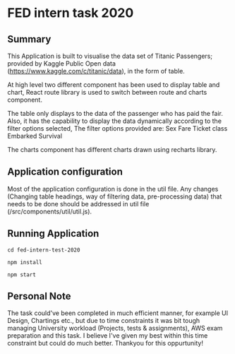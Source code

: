 # FED intern task 2020

## Summary

This Application is built to visualise the data set of Titanic Passengers; provided by Kaggle Public Open data (https://www.kaggle.com/c/titanic/data), in the form of table.

At high level two different component has been used to display table and chart, React route library is used to switch between route and charts component.

The table only displays to the data of the passenger who has paid the fair. Also, it has the capability to display the data dynamically according to the filter options selected, The filter options provided are:
Sex
Fare
Ticket class
Embarked
Survival

The charts component has different charts drawn using recharts library.


## Application configuration

Most of the application configuration is done in the util file. Any changes (Changing table headings, way of filtering data, pre-processing data) that needs to be done should be addressed in util file (/src/components/util/util.js).

## Running Application

```
cd fed-intern-test-2020

npm install

npm start
```



## Personal Note

The task could've been completed in much efficient manner, for example UI Design, Chartings etc., but due to time constraints it was bit tough managing University workload (Projects, tests & assignments), AWS exam preparation and this  task. I believe I've given my best within this time constraint but could do much better. 
Thankyou for this oppurtunity!
